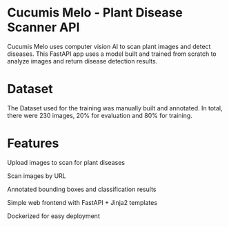 # Cucumis Melo - Plant Disease Scanner API
Cucumis Melo uses computer vision AI to scan plant images and detect diseases. This FastAPI app uses a model built and trained from scratch to analyze images and return disease detection results.

# Dataset
The Dataset used for the training was manually built and annotated. In total, there were 230 images, 20% for evaluation and 80% for training.

# Features
Upload images to scan for plant diseases

Scan images by URL

Annotated bounding boxes and classification results

Simple web frontend with FastAPI + Jinja2 templates

Dockerized for easy deployment
